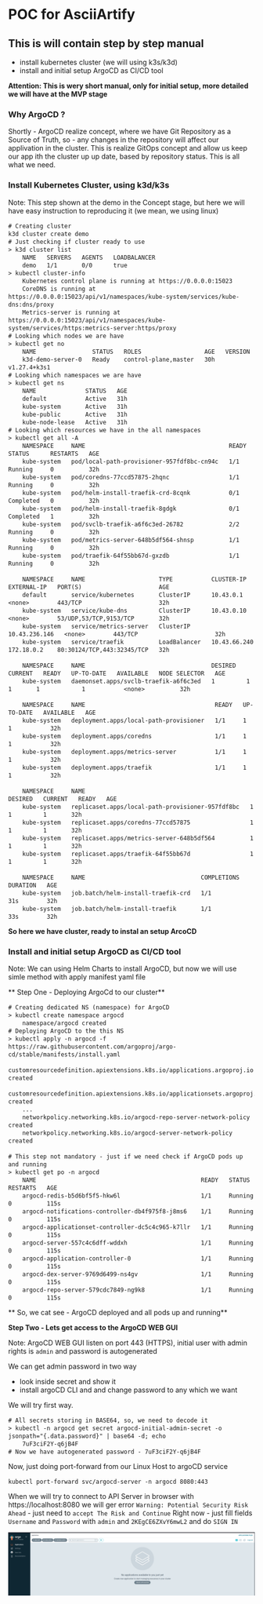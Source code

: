 # POC for AsciiArtify
## This is will contain step by step manual
- install kubernetes cluster (we will using k3s/k3d)
- install and initial setup ArgoCD as CI/CD tool

**Attention: This is wery short manual, only for initial setup, more detailed we will have at the MVP stage**

### Why ArgoCD ?
Shortly - ArgoCD realize  concept, where we have Git Repository as a Source of Truth, so - any changes in the repository will affect our applivation in the cluster.
This is realize GitOps concept and allow us keep our app ith the cluster up up date, based by repository status.
This is all what we need.

### Install Kubernetes Cluster, using k3d/k3s
Note: This step shown at the demo in the Concept stage, but here we will have easy instruction to reproducing it (we mean, we using linux)

	# Creating cluster
	k3d cluster create demo
    # Just checking if cluster ready to use
    > k3d cluster list
		NAME   SERVERS   AGENTS   LOADBALANCER
		demo   1/1       0/0      true
    > kubectl cluster-info 
		Kubernetes control plane is running at https://0.0.0.0:15023
		CoreDNS is running at https://0.0.0.0:15023/api/v1/namespaces/kube-system/services/kube-dns:dns/proxy
		Metrics-server is running at https://0.0.0.0:15023/api/v1/namespaces/kube-system/services/https:metrics-server:https/proxy
    # Looking which nodes we are have
    > kubectl get no
		NAME                STATUS   ROLES                  AGE   VERSION
		k3d-demo-server-0   Ready    control-plane,master   30h   v1.27.4+k3s1
    # Looking which namespaces we are have
    > kubectl get ns
		NAME              STATUS   AGE
		default           Active   31h
		kube-system       Active   31h
		kube-public       Active   31h
		kube-node-lease   Active   31h
    # Looking which resources we have in the all namespaces
	> kubectl get all -A
		NAMESPACE     NAME                                         READY   STATUS      RESTARTS   AGE
		kube-system   pod/local-path-provisioner-957fdf8bc-cn94c   1/1     Running     0          32h
		kube-system   pod/coredns-77ccd57875-2hqnc                 1/1     Running     0          32h
		kube-system   pod/helm-install-traefik-crd-8cqnk           0/1     Completed   0          32h
		kube-system   pod/helm-install-traefik-8gdgk               0/1     Completed   1          32h
		kube-system   pod/svclb-traefik-a6f6c3ed-26782             2/2     Running     0          32h
		kube-system   pod/metrics-server-648b5df564-shnsp          1/1     Running     0          32h
		kube-system   pod/traefik-64f55bb67d-gxzdb                 1/1     Running     0          32h

		NAMESPACE     NAME                     TYPE           CLUSTER-IP      EXTERNAL-IP   PORT(S)                      AGE
		default       service/kubernetes       ClusterIP      10.43.0.1       <none>        443/TCP                      32h
		kube-system   service/kube-dns         ClusterIP      10.43.0.10      <none>        53/UDP,53/TCP,9153/TCP       32h
		kube-system   service/metrics-server   ClusterIP      10.43.236.146   <none>        443/TCP                      32h
		kube-system   service/traefik          LoadBalancer   10.43.66.240    172.18.0.2    80:30124/TCP,443:32345/TCP   32h

		NAMESPACE     NAME                                    DESIRED   CURRENT   READY   UP-TO-DATE   AVAILABLE   NODE SELECTOR   AGE
		kube-system   daemonset.apps/svclb-traefik-a6f6c3ed   1         1         1       1            1           <none>          32h

		NAMESPACE     NAME                                     READY   UP-TO-DATE   AVAILABLE   AGE
		kube-system   deployment.apps/local-path-provisioner   1/1     1            1           32h
		kube-system   deployment.apps/coredns                  1/1     1            1           32h
		kube-system   deployment.apps/metrics-server           1/1     1            1           32h
		kube-system   deployment.apps/traefik                  1/1     1            1           32h

		NAMESPACE     NAME                                               DESIRED   CURRENT   READY   AGE
		kube-system   replicaset.apps/local-path-provisioner-957fdf8bc   1         1         1       32h
		kube-system   replicaset.apps/coredns-77ccd57875                 1         1         1       32h
		kube-system   replicaset.apps/metrics-server-648b5df564          1         1         1       32h
		kube-system   replicaset.apps/traefik-64f55bb67d                 1         1         1       32h

		NAMESPACE     NAME                                 COMPLETIONS   DURATION   AGE
		kube-system   job.batch/helm-install-traefik-crd   1/1           31s        32h
		kube-system   job.batch/helm-install-traefik       1/1           33s        32h

**So here we have cluster, ready to instal an setup ArcoCD**


### Install and initial setup ArgoCD as CI/CD tool
Note: We can using Helm Charts to install ArgoCD, but now we will use simle method with apply manifest yaml file

** Step One - Deploying ArgoCd to our cluster**


	# Creating dedicated NS (namespace) for ArgoCD
	> kubectl create namespace argocd
		namespace/argocd created
	# Deploying ArgoCD to the this NS
	> kubectl apply -n argocd -f https://raw.githubusercontent.com/argoproj/argo-cd/stable/manifests/install.yaml
		customresourcedefinition.apiextensions.k8s.io/applications.argoproj.io created
		customresourcedefinition.apiextensions.k8s.io/applicationsets.argoproj.io created
        ...
        networkpolicy.networking.k8s.io/argocd-repo-server-network-policy created
		networkpolicy.networking.k8s.io/argocd-server-network-policy created

	# This step not mandatory - just if we need check if ArgoCD pods up and running
    > kubectl get po -n argocd
		NAME                                               READY   STATUS    RESTARTS   AGE
		argocd-redis-b5d6bf5f5-hkw6l                       1/1     Running   0          115s
		argocd-notifications-controller-db4f975f8-j8ms6    1/1     Running   0          115s
		argocd-applicationset-controller-dc5c4c965-k7llr   1/1     Running   0          115s
		argocd-server-557c4c6dff-wddxh                     1/1     Running   0          115s
		argocd-application-controller-0                    1/1     Running   0          115s
		argocd-dex-server-9769d6499-ns4gv                  1/1     Running   0          115s
		argocd-repo-server-579cdc7849-ng9k8                1/1     Running   0          115s

** So, we cat see - ArgoCD deployed and all pods up and running**

**Step Two - Lets get access to the ArgoCD WEB GUI**

Note: ArgoCD WEB GUI listen on port 443 (HTTPS), initial user with admin rights is `admin` and password is autogenerated

We can get admin password in two way
- look inside secret and show it
- install argoCD CLI and and change password to any which we want

We will try first way.


	# All secrets storing in BASE64, so, we need to decode it
    > kubectl -n argocd get secret argocd-initial-admin-secret -o jsonpath="{.data.password}" | base64 -d; echo
		7uF3ciF2Y-q6jB4F
	# Now we have autogenerated password - 7uF3ciF2Y-q6jB4F

Now, just doing port-forward from our Linux Host to argoCD service

	kubectl port-forward svc/argocd-server -n argocd 8080:443

When we will try to connect to API Server in browser with https://localhost:8080 we will ger error `Warning: Potential Security Risk Ahead` - just need to `accept The Risk and Continue`
Right now - just fill fields `Username` and `Password` with `admin` and `2KEgCE6ZXvY6mwL2` and do `SIGN IN`

![Thats all - we have access to ArgoCD WEB GUI.](https://github.com/ashyshka/AsciiArtify/blob/main/doc/POC_ArgoCD.png)
